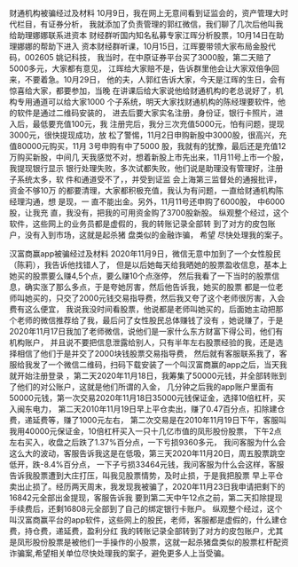 财通机构被骗经过及材料
10月9日，我在网上无意间看到证监会的，资产管理大时代栏目，有证券分析，
我就添加了负责管理的郭红微信，我们聊了几次后他叫我给助理娜娜联系进资本
财经群听国内知名私募专家江晖分析股票，10月14日在助理娜娜的帮助下进入
资本财经群听课，10月15日，江晖要带领大家布局金股代码，002605 姚记科技，
我当时，在中原证券平台买了3000股，第二天赔了5000多元，大家都有意见，
江晖给大家赔不是，告诉群里他会让大家双倍争回来，不要着急。10月29日，
他的夫，人郭红告诉大家，今天是江晖的生日，会有惊喜给大家，都要参加，当晚
在讲课后给大家说他给财通机构的老总说好了，机构专用通道可以给大家1000
个子系统，明天大家找财通机构的陈经理要软件，他的软件是通过二维码安装的，
进去后要大家实名注册，身份证，银行卡照片，进入后，最低要充值100元，我
注册完后，我分三次充值5000元，怕有问题，提现3000元，很快提现成功，放
松了警惕，11月2日申购新股中3000股，很高兴，充值80000元购买，11月
3号申购有中了5000 股，我就有的犹豫，最后还是充值12万购买新股，中间几
天我感觉不对，想着新股上市先出来，11月11号上市一个股，我提现银行显示
银行处理失败，多次试都失败，他们说是助理没有管理好，注册子系统太多，软
件和通道受不了，，并受到证监 会上海第三监督处的通报批评，资金不够10万
的都要清理，大家都积极充值，我认为有问题，一直给财通机构陈经理沟通，想
是现，一 直不能出金。另外，11月11号还申购了6000股， 中6000股，让我充
直，我没有，把我的可用资金购了3700股新股。
纵观整个经过，这个软件，这些网上的业务员都是虚假的，我的转账记录全部转
到了对方的皮包账户，没有入到市场，这就是起杀猪 盘类似的金融诈骗， 希望
尽快处理我的案子。

汉富商赢app被骗经过及材料
2020年11月9日，微信无意中加到了一个女性股民（陈莉），我告诉他找错人了，
但是以后她每天给我晒她的股票盈收信息，基本上她买的股票要么赚4,5个点，要么赚10个点涨停，
然后我看了一下当时的股票信息，确实涨了那么多点，于是夸她厉害，然后他告诉我，她买的股票
都是一位老师叫她买的，只交了2000元钱交易指导费，然后我又夸了这个老师很厉害，入会费有这么便宜，
我说我没时间看股票，他说都是老师叫她买的，后面她主动把那个老师的微信推荐给了我，最后问了女性股民总体赚钱了没有
，她说赚了，于是2020年11月17日我加了老师微信，说他们是一家什么东方财富下得公司，他们有机构账户，
并且说不要把信息泄露给别人，只有半年左右股票经验的我，还是选择相信了他们于是并交了2000块钱股票交易指导费，
然后就有客服联系我了，客服给我发了一个微信二维码，扫码下载安装了一个叫汉富商赢的app之后，当天我就开始注册登录
，第二天2020年11月18日，我筹集了50000元钱，并全部转账到了他们的对公账户，这就是他们所谓的入金，
几分钟之后我的app账户里面有50000元钱，第一次交易2020年11月18日35000元钱保证金，选择10倍杠杆，买入闽东电力，
第二天2010年11月19日早上平仓卖出，赚了0.47百分点，扣除建仓费，递延费等，赚了1000元左右，
第二次交易是在2010年11月19日下午，客服叫我用40000元保证金，10倍杠杆买入一只十几亿市值的凤形股份股票，
下午2点左右买入，收盘之后跌了1.37%百分点，一下亏损9360多元，
我问客服为什么会这么大的波动，客服告诉我这是在低吸，第三天2020年11月20日，周五股票跳空低开，跌-8.4%百分点，
一下子亏损33464元钱，我问客服为什么会这样，客服告诉我股票遭到大庄打压，叫我见股票情势，及时止损，于是我把股票
早上平仓卖出止损了。经历两天周末，我发现我被骗了，2020年11月23日我申请把剩下的16842元全部出金提现，客服告诉我
要到第二天中午12点之前，第二天扣除提现手续费后，还剩16808元全部到了自己的绑定银行卡账户。
纵观整个经过，这个叫汉富商赢平台的app软件，这些网上的股民，老师，客服都是虚假的，什么建仓费，持仓费，递延费，盈利分红
我的转账记录全部转到了对方的皮包账户，尤其是凤形股份股票是被他们一手操作的小股票，这就一起杀猪盘类似的股票杠杆配资
诈骗案,希望相关单位尽快处理我的案子，避免更多人上当受骗。


